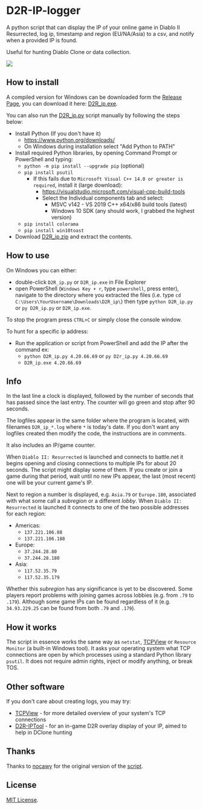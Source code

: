 # D2R-IP-logger

A python script that can display the IP of your online game in Diablo II Resurrected, log ip, timestamp and region (EU/NA/Asia) to a csv, and notify when a provided IP is found.

Useful for hunting Diablo Clone or data collection.

![](https://i.imgur.com/q59EWIL.png)

## How to install

A compiled version for Windows can be downloaded form the [Release Page](https://github.com/sir-wilhelm/D2R-IP-logger/releases), you can download it here:
[D2R_ip.exe](https://github.com/sir-wilhelm/D2R-IP-logger/releases/latest/download/D2R_ip.exe).

You can also run the [D2R_ip.py](https://github.com/sir-wilhelm/D2R-IP-logger/raw/main/D2R_ip.py) script manually by following the steps below:
* Install Python (If you don't have it)
  * https://www.python.org/downloads/
  * On Windows during installation select "Add Python to PATH"
* Install required Python libraries, by opening Command Prompt or PowerShell and typing:
  * `python -m pip install --upgrade pip` (optional)
  * `pip install psutil`
    * If this fails due to `Microsoft Visual C++ 14.0 or greater is required`, install it (large download):
      * https://visualstudio.microsoft.com/visual-cpp-build-tools
      * Select the Individual components tab and select:
        * MSVC v142 - VS 2019 C++ x64/x86 build tools (latest)
        * Windows 10 SDK (any should work, I grabbed the highest version)
  * `pip install colorama`
  * `pip install win10toast`
* Download [D2R_ip.zip](https://github.com/sir-wilhelm/D2R-IP-logger/releases/latest/download/D2R_ip.zip) and extract the contents.

## How to use

On Windows you can either:
* double-click `D2R_ip.py` or `D2R_ip.exe` in File Explorer
* open PowerShell (`Windows Key + r`, type `powershell`, press enter), navigate to the directory where you extracted the files (i.e. type `cd C:\Users\YourUsername\Downloads\D2R_ip\`) then type `python D2R_ip.py` or `py D2R_ip.py` or `D2R_ip.exe`.

To stop the program press `CTRL+C` or simply close the console window.

To hunt for a specific ip address:
* Run the application or script from PowerShell and add the IP after the command ex:
  * `python D2R_ip.py 4.20.66.69` or `py D2r_ip.py 4.20.66.69`
  * `D2R_ip.exe 4.20.66.69`

## Info

In the last line a clock is displayed, followed by the number of seconds that has passed since the last entry. The counter will go green and stop after 90 seconds.

The logfiles appear in the same folder where the program is located, with filenames `D2R_ip_*.log` where `*` is today's date.
If you don't want any logfiles created then modify the code, the instructions are in comments.

It also includes an IP/game counter.

When `Diablo II: Resurrected` is launched and connects to battle.net it begins opening and closing connections to multiple IPs for about 20 seconds. The script might display some of them. If you create or join a game during that period, wait until no new IPs appear, the last (most recent) one will be your current game's IP.

Next to region a number is displayed, e.g. `Asia.79` or `Europe.180`, associated with what some call a *subregion* or a different *lobby*. When `Diablo II: Resurrected` is launched it connects to one of the two possible addresses for each region:
* Americas:
  * `137.221.106.88`
  * `137.221.106.188`
* Europe:
  * `37.244.28.80`
  * `37.244.28.180`
* Asia:
  * `117.52.35.79`
  * `117.52.35.179`

Whether this *subregion* has any significance is yet to be discovered. Some players report problems with joining games across lobbies (e.g. from `.79` to `.179`). Although some game IPs can be found regardless of it (e.g. `34.93.229.25` can be found from both `.79` and `.179`).

## How it works

The script in essence works the same way as `netstat`, [TCPView](https://docs.microsoft.com/en-us/sysinternals/downloads/tcpview) or `Resource Monitor` (a built-in Windows tool).
It asks your operating system what TCP connections are open by which processes using a standard Python library `psutil`. It does not require admin rights, inject or modify anything, or break TOS.

## Other software

If you don't care about creating logs, you may try:
* [TCPView](https://docs.microsoft.com/en-us/sysinternals/downloads/tcpview) -  for more detailed overview of your system's TCP connections
* [D2R-IPTool](https://github.com/VideoGameRoulette/D2RTools) - for an in-game D2R overlay display of your IP, aimed to help in DClone hunting

## Thanks

Thanks to [nocawy](https://github.com/nocawy) for the original version of the [script](https://github.com/nocawy/D2R-IP-logger).

## License

[MIT License](/LICENSE).

